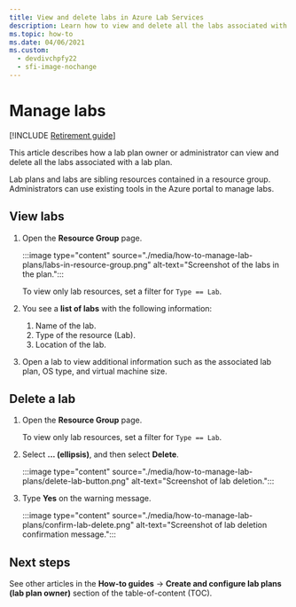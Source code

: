 ```yaml
---
title: View and delete labs in Azure Lab Services
description: Learn how to view and delete all the labs associated with a lab plan. 
ms.topic: how-to
ms.date: 04/06/2021
ms.custom:
  - devdivchpfy22
  - sfi-image-nochange
---
```


# Manage labs

[!INCLUDE [Retirement guide](./includes/retirement-banner.md)]

This article describes how a lab plan owner or administrator can view and delete all the labs associated with a lab plan.

Lab plans and labs are sibling resources contained in a resource group. Administrators can use existing tools in the Azure portal to manage labs.

## View labs

1. Open the **Resource Group** page.

    :::image type="content" source="./media/how-to-manage-lab-plans/labs-in-resource-group.png" alt-text="Screenshot of the labs in the plan.":::

    To view only lab resources, set a filter for `Type == Lab`.

1. You see a **list of labs** with the following information:
    1. Name of the lab.
    1. Type of the resource (Lab).
    1. Location of the lab.

1. Open a lab to view additional information such as the associated lab plan, OS type, and virtual machine size.

## Delete a lab

1. Open the **Resource Group** page.

    To view only lab resources, set a filter for `Type == Lab`.

1. Select **... (ellipsis)**, and then select **Delete**.

    :::image type="content" source="./media/how-to-manage-lab-plans/delete-lab-button.png" alt-text="Screenshot of lab deletion.":::

1. Type **Yes** on the warning message.

    :::image type="content" source="./media/how-to-manage-lab-plans/confirm-lab-delete.png" alt-text="Screenshot of lab deletion confirmation message.":::

## Next steps

See other articles in the **How-to guides** -> **Create and configure lab plans (lab plan owner)** section of the table-of-content (TOC).
